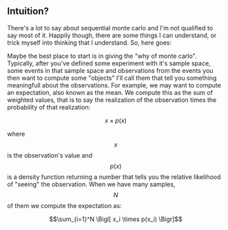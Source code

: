 <script type="text/javascript" async
  src="https://cdnjs.cloudflare.com/ajax/libs/mathjax/2.7.4/latest.js?config=TeX-MML-AM_CHTML">
</script>

<h2>Intuition?</h2> 

There's a lot to say about sequential monte carlo and I'm not qualified to say most of it. Happily though, there are some things I can understand, or trick myself into thinking that I understand. So, here goes: 

Maybe the best place to start is in giving the "why of monte carlo". Typically, after you've defined some experiment with it's sample space, some events in that sample space and observations from the events you then want to compute some "objects" I'll call them that tell you something meaningfull about the observations. For example, we may want to compute an expectation, also known as the mean. We compute this as the sum of weighted values, that is to say the realization of the observation times the probability of that realization: 

$$x \times p(x)$$

where $$x$$ is the observation's value and $$p(x)$$ is a density function returning a number that tells you the relative likelihood of "seeing" the observation. When we have many samples, $$N$$ of them we compute the expectation as: 

$$\sum_{i=1}^N \Bigl[ x_i \times p(x_i) \Bigr]$$
